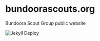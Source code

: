 # bundoorascouts.org
Bundoora Scout Group public website

![Jekyll Deploy](https://github.com/monkeyatcomputer/bundoorascouts.org/workflows/Jekyll%20Deploy/badge.svg?branch=master)
